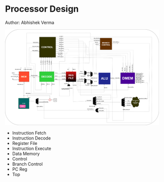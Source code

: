 # Processor Design 

Author: Abhishek Verma

  <img src="final_cpu.png">

- Instruction Fetch
- Instruction Decode
- Register File
- Instruction Execute
- Data Memory
- Control
- Branch Control
- PC Reg
- Top
